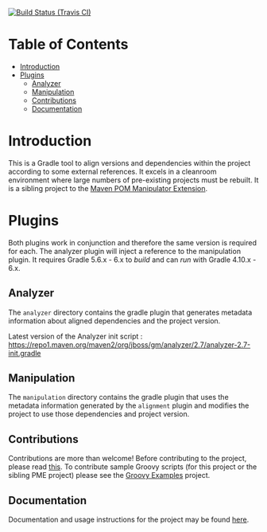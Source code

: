 [![Build Status (Travis CI)](https://travis-ci.org/project-ncl/gradle-manipulator.svg?branch=master)](https://travis-ci.org/project-ncl/gradle-manipulator.svg?branch=master)

# Table of Contents

<!-- TocDown Begin -->
* [Introduction](#introduction)
* [Plugins](#plugins)
  * [Analyzer](#analyzer)
  * [Manipulation](#manipulation)
  * [Contributions](#contributions)
  * [Documentation](#documentation)
<!-- TocDown End -->

# Introduction

This is a Gradle tool to align versions and dependencies within the project according to some external references. It excels in a cleanroom environment where large numbers of pre-existing projects must be rebuilt. It is a sibling project to the [Maven POM Manipulator Extension](https://github.com/release-engineering/pom-manipulation-ext).

# Plugins

Both plugins work in conjunction and therefore the same version is required for each. The analyzer plugin will inject a reference
to the manipulation plugin. It requires Gradle 5.6.x - 6.x to _build_ and can _run_ with Gradle 4.10.x - 6.x.

## Analyzer

The `analyzer` directory contains the gradle plugin that generates metadata information about aligned dependencies and the project version.

Latest version of the Analyzer init script : https://repo1.maven.org/maven2/org/jboss/gm/analyzer/2.7/analyzer-2.7-init.gradle


## Manipulation

The `manipulation` directory contains the gradle plugin that uses the metadata information generated by the `alignment` plugin and
modifies the project to use those dependencies and project version.

## Contributions

Contributions are more than welcome! Before contributing to the project, please read [this](https://github.com/project-ncl/gradle-manipulator/blob/master/CONTRIBUTING.md). To contribute sample Groovy scripts (for this project or the sibling PME project) please see the [Groovy Examples](https://github.com/project-ncl/manipulator-groovy-examples) project.

## Documentation

Documentation and usage instructions for the project may be found [here](https://project-ncl.github.io/gradle-manipulator/).

